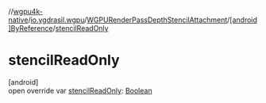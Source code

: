//[wgpu4k-native](../../../../index.md)/[io.ygdrasil.wgpu](../../index.md)/[WGPURenderPassDepthStencilAttachment](../index.md)/[[android]ByReference](index.md)/[stencilReadOnly](stencil-read-only.md)

# stencilReadOnly

[android]\
open override var [stencilReadOnly](stencil-read-only.md): [Boolean](https://kotlinlang.org/api/core/kotlin-stdlib/kotlin/-boolean/index.html)
